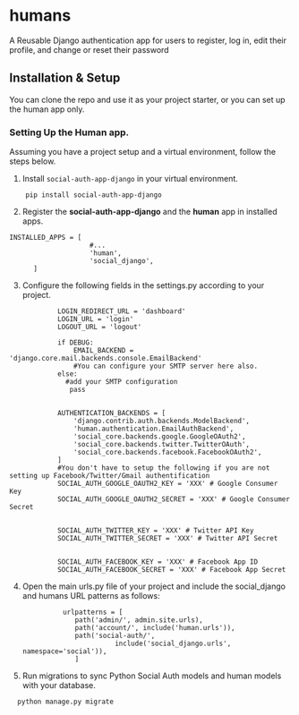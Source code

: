 # humans
A Reusable Django authentication app for users to register, log in, edit their profile, and change or reset their password

## Installation & Setup
 You can clone the repo and use it as your project starter, or you can set up the human app only.
### Setting Up the Human app. 
Assuming you have a project setup and a virtual environment, follow the steps below. 
1. Install `social-auth-app-django` in your virtual environment.  
```
    pip install social-auth-app-django
```

2. Register the **social-auth-app-django** and the **human** app in installed apps.  
```
INSTALLED_APPS = [
                    #...
                    'human',  
                    'social_django',
      ] 
```
3. Configure the following fields in the settings.py according to your project.
```
            LOGIN_REDIRECT_URL = 'dashboard' 
            LOGIN_URL = 'login'
            LOGOUT_URL = 'logout'

            if DEBUG:
                EMAIL_BACKEND = 'django.core.mail.backends.console.EmailBackend'
                #You can configure your SMTP server here also.
            else:
              #add your SMTP configuration
               pass


            AUTHENTICATION_BACKENDS = [
                'django.contrib.auth.backends.ModelBackend',
                'human.authentication.EmailAuthBackend',
                'social_core.backends.google.GoogleOAuth2',
                'social_core.backends.twitter.TwitterOAuth',
                'social_core.backends.facebook.FacebookOAuth2',
            ]
            #You don't have to setup the following if you are not setting up Facebook/Twitter/Gmail authentification
            SOCIAL_AUTH_GOOGLE_OAUTH2_KEY = 'XXX' # Google Consumer Key
            SOCIAL_AUTH_GOOGLE_OAUTH2_SECRET = 'XXX' # Google Consumer Secret


            SOCIAL_AUTH_TWITTER_KEY = 'XXX' # Twitter API Key
            SOCIAL_AUTH_TWITTER_SECRET = 'XXX' # Twitter API Secret


            SOCIAL_AUTH_FACEBOOK_KEY = 'XXX' # Facebook App ID
            SOCIAL_AUTH_FACEBOOK_SECRET = 'XXX' # Facebook App Secret
``` 
4. Open the main urls.py file of your project and include the social_django and humans URL patterns as
   follows:  
   ```
             urlpatterns = [
                path('admin/', admin.site.urls),
                path('account/', include('human.urls')),
                path('social-auth/',
                          include('social_django.urls', namespace='social')),
                ]  
   ```             


5. Run migrations to sync Python Social Auth models and human models with your database.  
```
  python manage.py migrate 
```
